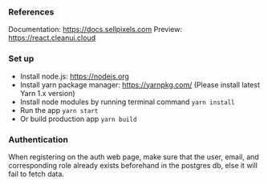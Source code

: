 ### References ###
Documentation: https://docs.sellpixels.com
Preview: https://react.cleanui.cloud


### Set up ###
* Install node.js: https://nodejs.org​
* Install yarn package manager: https://yarnpkg.com/​ (Please install latest Yarn 1.x version)
* Install node modules by running terminal command `yarn install`
* Run the app `yarn start`
* Or build production app `yarn build`

### Authentication ###
When registering on the auth web page, make sure that the user, email, and corresponding role already exists beforehand in the postgres db, else it will fail to fetch data.